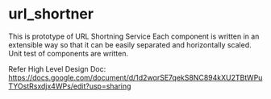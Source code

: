 # url_shortner


This is prototype of URL Shortning Service
Each component is written in an extensible way so that it can be easily separated and horizontally scaled.
Unit test of components are written.


Refer High Level Design Doc:
https://docs.google.com/document/d/1d2wqrSE7qekS8NC894kXU2TBtWPuTYOstRsxdjx4WPs/edit?usp=sharing
